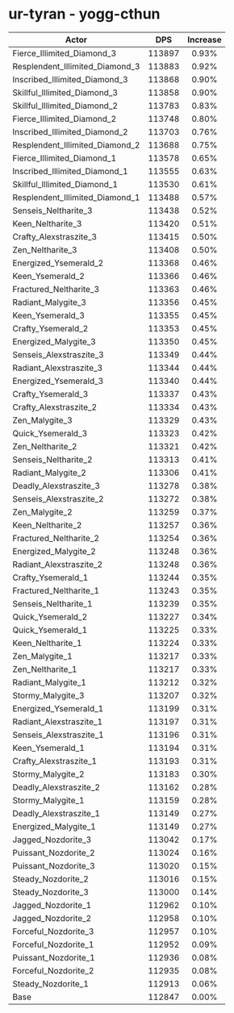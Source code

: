 # ur-tyran - yogg-cthun
| Actor | DPS | Increase |
|---|:---:|:---:|
|Fierce_Illimited_Diamond_3|113897|0.93%|
|Resplendent_Illimited_Diamond_3|113883|0.92%|
|Inscribed_Illimited_Diamond_3|113868|0.90%|
|Skillful_Illimited_Diamond_3|113858|0.90%|
|Skillful_Illimited_Diamond_2|113783|0.83%|
|Fierce_Illimited_Diamond_2|113748|0.80%|
|Inscribed_Illimited_Diamond_2|113703|0.76%|
|Resplendent_Illimited_Diamond_2|113688|0.75%|
|Fierce_Illimited_Diamond_1|113578|0.65%|
|Inscribed_Illimited_Diamond_1|113555|0.63%|
|Skillful_Illimited_Diamond_1|113530|0.61%|
|Resplendent_Illimited_Diamond_1|113488|0.57%|
|Senseis_Neltharite_3|113438|0.52%|
|Keen_Neltharite_3|113420|0.51%|
|Crafty_Alexstraszite_3|113415|0.50%|
|Zen_Neltharite_3|113408|0.50%|
|Energized_Ysemerald_2|113368|0.46%|
|Keen_Ysemerald_2|113366|0.46%|
|Fractured_Neltharite_3|113363|0.46%|
|Radiant_Malygite_3|113356|0.45%|
|Keen_Ysemerald_3|113355|0.45%|
|Crafty_Ysemerald_2|113353|0.45%|
|Energized_Malygite_3|113350|0.45%|
|Senseis_Alexstraszite_3|113349|0.44%|
|Radiant_Alexstraszite_3|113344|0.44%|
|Energized_Ysemerald_3|113340|0.44%|
|Crafty_Ysemerald_3|113337|0.43%|
|Crafty_Alexstraszite_2|113334|0.43%|
|Zen_Malygite_3|113329|0.43%|
|Quick_Ysemerald_3|113323|0.42%|
|Zen_Neltharite_2|113321|0.42%|
|Senseis_Neltharite_2|113313|0.41%|
|Radiant_Malygite_2|113306|0.41%|
|Deadly_Alexstraszite_3|113278|0.38%|
|Senseis_Alexstraszite_2|113272|0.38%|
|Zen_Malygite_2|113259|0.37%|
|Keen_Neltharite_2|113257|0.36%|
|Fractured_Neltharite_2|113254|0.36%|
|Energized_Malygite_2|113248|0.36%|
|Radiant_Alexstraszite_2|113248|0.36%|
|Crafty_Ysemerald_1|113244|0.35%|
|Fractured_Neltharite_1|113243|0.35%|
|Senseis_Neltharite_1|113239|0.35%|
|Quick_Ysemerald_2|113227|0.34%|
|Quick_Ysemerald_1|113225|0.33%|
|Keen_Neltharite_1|113224|0.33%|
|Zen_Malygite_1|113217|0.33%|
|Zen_Neltharite_1|113217|0.33%|
|Radiant_Malygite_1|113212|0.32%|
|Stormy_Malygite_3|113207|0.32%|
|Energized_Ysemerald_1|113199|0.31%|
|Radiant_Alexstraszite_1|113197|0.31%|
|Senseis_Alexstraszite_1|113196|0.31%|
|Keen_Ysemerald_1|113194|0.31%|
|Crafty_Alexstraszite_1|113193|0.31%|
|Stormy_Malygite_2|113183|0.30%|
|Deadly_Alexstraszite_2|113162|0.28%|
|Stormy_Malygite_1|113159|0.28%|
|Deadly_Alexstraszite_1|113149|0.27%|
|Energized_Malygite_1|113149|0.27%|
|Jagged_Nozdorite_3|113042|0.17%|
|Puissant_Nozdorite_2|113024|0.16%|
|Puissant_Nozdorite_3|113020|0.15%|
|Steady_Nozdorite_2|113016|0.15%|
|Steady_Nozdorite_3|113000|0.14%|
|Jagged_Nozdorite_1|112962|0.10%|
|Jagged_Nozdorite_2|112958|0.10%|
|Forceful_Nozdorite_3|112957|0.10%|
|Forceful_Nozdorite_1|112952|0.09%|
|Puissant_Nozdorite_1|112936|0.08%|
|Forceful_Nozdorite_2|112935|0.08%|
|Steady_Nozdorite_1|112913|0.06%|
|Base|112847|0.00%|
